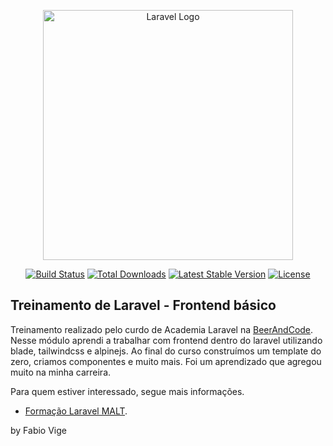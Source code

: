 <p align="center"><a href="https://laravel.com" target="_blank"><img src="https://raw.githubusercontent.com/laravel/art/master/logo-lockup/5%20SVG/2%20CMYK/1%20Full%20Color/laravel-logolockup-cmyk-red.svg" width="400" alt="Laravel Logo"></a></p>

<p align="center">
<a href="https://github.com/laravel/framework/actions"><img src="https://github.com/laravel/framework/workflows/tests/badge.svg" alt="Build Status"></a>
<a href="https://packagist.org/packages/laravel/framework"><img src="https://img.shields.io/packagist/dt/laravel/framework" alt="Total Downloads"></a>
<a href="https://packagist.org/packages/laravel/framework"><img src="https://img.shields.io/packagist/v/laravel/framework" alt="Latest Stable Version"></a>
<a href="https://packagist.org/packages/laravel/framework"><img src="https://img.shields.io/packagist/l/laravel/framework" alt="License"></a>
</p>

## Treinamento de Laravel - Frontend básico 

Treinamento realizado pelo curdo de Academia Laravel na [BeerAndCode](https://beerandcode.com.br/aplicacao-formacao-laravel-metodo-malt/). Nesse módulo aprendi a trabalhar com frontend dentro do laravel utilizando blade, tailwindcss e alpinejs. Ao final do curso construímos um template do zero, criamos componentes e muito mais. Foi um aprendizado que agregou muito na minha carreira.

Para quem estiver interessado, segue mais informações.

- [Formação Laravel MALT](https://beerandcode.com.br/aplicacao-formacao-laravel-metodo-malt/).

by Fabio Vige


